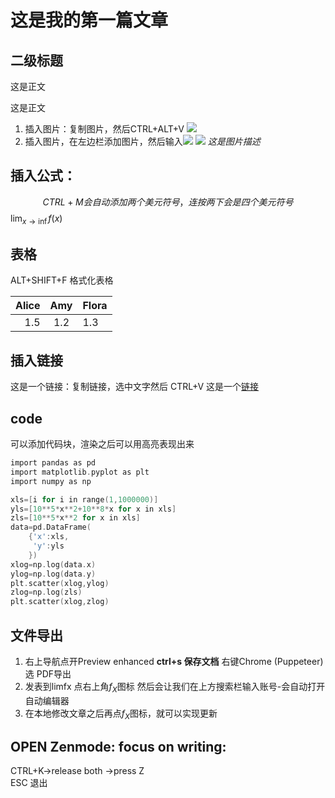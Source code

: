 # 这是我的第一篇文章
## 二级标题

这是正文

这是正文
1. 插入图片：复制图片，然后CTRL+ALT+V
![](2022-12-10-10-15-34.png)
2. 插入图片，在左边栏添加图片，然后输入![](会自动弹出下栏显示添加到目录中的图片)
![](29bbad4b720b24af46f9d00d7883702.jpg)
*这是图片描述*  

## 插入公式：
$$
CTRL+M会自动添加两个美元符号，连按两下会是四个美元符号
$$
$\lim_{x \to \inf}f(x)$

## 表格
ALT+SHIFT+F 格式化表格

| Alice |  Amy  | Flora |
| ----: | :---: | :---- |
|   1.5 |  1.2  | 1.3   |

## 插入链接 
这是一个链接：复制链接，选中文字然后 CTRL+V 
这是一个[链接](https://www.google.com/search?q=%E7%8C%AB%E5%92%AA&source=lnms&tbm=isch&sa=X&ved=2ahUKEwj02ODe1O37AhXS-TgGHSdJBWQQ_AUoAXoECAEQAw&biw=1358&bih=722&dpr=2#imgrc=MdtRFHSGhQyQRM)

## code 
可以添加代码块，渲染之后可以用高亮表现出来
```c
import pandas as pd
import matplotlib.pyplot as plt
import numpy as np

xls=[i for i in range(1,1000000)]
yls=[10**5*x**2+10**8*x for x in xls]
zls=[10**5*x**2 for x in xls]
data=pd.DataFrame(
    {'x':xls,
     'y':yls   
    })
xlog=np.log(data.x)
ylog=np.log(data.y)
plt.scatter(xlog,ylog)
zlog=np.log(zls)
plt.scatter(xlog,zlog)
```
## 文件导出
1. 右上导航点开Preview enhanced
**ctrl+s 保存文档**
右键Chrome (Puppeteer)选 PDF导出
2. 发表到limfx 点右上角$f_X$图标 然后会让我们在上方搜索栏输入账号-会自动打开自动编辑器
3. 在本地修改文章之后再点$f_X$图标，就可以实现更新

## OPEN Zenmode: focus on writing:
CTRL+K->release both ->press Z  
ESC 退出 
